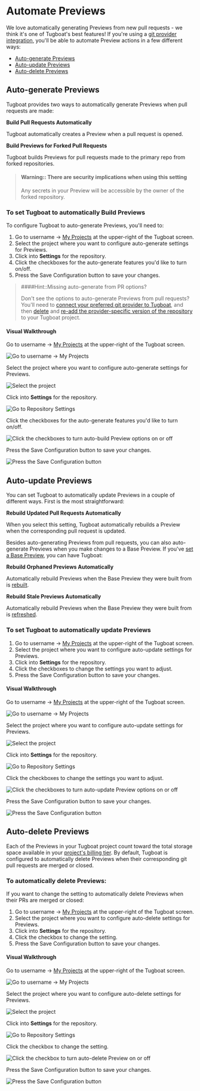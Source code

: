 # Automate Previews

We love automatically generating Previews from new pull requests - we think it's
one of Tugboat's best features! If you're using a
[git provider integration](../../setting-up-tugboat/index.md#connect-with-your-provider),
you'll be able to automate Preview actions in a few different ways:

- [Auto-generate Previews](#auto-generate-previews)
- [Auto-update Previews](#auto-update-previews)
- [Auto-delete Previews](#auto-delete-previews)

## Auto-generate Previews

Tugboat provides two ways to automatically generate Previews when pull requests
are made:

**Build Pull Requests Automatically**

Tugboat automatically creates a Preview when a pull request is opened.

**Build Previews for Forked Pull Requests**

Tugboat builds Previews for pull requests made to the primary repo from forked
repositories.

> #### Warning:: There are security implications when using this setting
>
> Any secrets in your Preview will be accessible by the owner of the forked
> repository.

### To set Tugboat to automatically Build Previews

To configure Tugboat to auto-generate Previews, you'll need to:

1. Go to username -> [My Projects](https://dashboard.tugboat.qa/projects) at the
   upper-right of the Tugboat screen.
2. Select the project where you want to configure auto-generate settings for
   Previews.
3. Click into **Settings** for the repository.
4. Click the checkboxes for the auto-generate features you'd like to turn
   on/off.
5. Press the Save Configuration button to save your changes.

> ####Hint::Missing auto-generate from PR options?
>
> Don't see the options to auto-generate Previews from pull requests? You'll
> need to
> [connect your preferred git provider to Tugboat](../../setting-up-tugboat/index.md#connect-with-your-provider),
> and then [delete](../../setting-up-tugboat/index.md#delete-the-repo) and
> [re-add the provider-specific version of the repository](../../setting-up-tugboat/index.md#add-repos-to-the-project)
> to your Tugboat project.

#### Visual Walkthrough

Go to username -> [My Projects](https://dashboard.tugboat.qa/projects) at the
upper-right of the Tugboat screen.

![Go to username -> My Projects](../../_images/go-to-user-my-projects.png)

Select the project where you want to configure auto-generate settings for
Previews.

![Select the project](../../_images/select-a-project.png)

Click into **Settings** for the repository.

![Go to Repository Settings](../../_images/go-to-repository-settings.png)

Click the checkboxes for the auto-generate features you'd like to turn on/off.

![Click the checkboxes to turn auto-build Preview options on or off](../../_images/auto-build-preview-repository-settings.png)

Press the Save Configuration button to save your changes.

![Press the Save Configuration button](../../_images/repository-settings-press-save-configuration.png)

## Auto-update Previews

You can set Tugboat to automatically update Previews in a couple of different
ways. First is the most straightforward:

**Rebuild Updated Pull Requests Automatically**

When you select this setting, Tugboat automatically rebuilds a Preview when the
corresponding pull request is updated.

Besides auto-generating Previews from pull requests, you can also auto-generate
Previews when you make changes to a Base Preview. If you've
[set a Base Preview](../work-with-base-previews/index.md#how-to-set-a-base-preview),
you can have Tugboat:

**Rebuild Orphaned Previews Automatically**

Automatically rebuild Previews when the Base Preview they were built from is
[rebuilt](../work-with-base-previews/index.md#change-a-base-preview).

**Rebuild Stale Previews Automatically**

Automatically rebuild Previews when the Base Preview they were built from is
[refreshed](../work-with-base-previews/index.md#update-a-base-preview).

### To set Tugboat to automatically update Previews

1. Go to username -> [My Projects](https://dashboard.tugboat.qa/projects) at the
   upper-right of the Tugboat screen.
2. Select the project where you want to configure auto-update settings for
   Previews.
3. Click into **Settings** for the repository.
4. Click the checkboxes to change the settings you want to adjust.
5. Press the Save Configuration button to save your changes.

#### Visual Walkthrough

Go to username -> [My Projects](https://dashboard.tugboat.qa/projects) at the
upper-right of the Tugboat screen.

![Go to username -> My Projects](../../_images/go-to-user-my-projects.png)

Select the project where you want to configure auto-update settings for
Previews.

![Select the project](../../_images/select-a-project.png)

Click into **Settings** for the repository.

![Go to Repository Settings](../../_images/go-to-repository-settings.png)

Click the checkboxes to change the settings you want to adjust.

![Click the checkboxes to turn auto-update Preview options on or off](../../_images/auto-update-preview-repository-settings.png)

Press the Save Configuration button to save your changes.

![Press the Save Configuration button](../../_images/repository-settings-press-save-configuration.png)

## Auto-delete Previews

Each of the Previews in your Tugboat project count toward the total storage
space available in your
[project's billing tier](../../tugboat-billing/index.md). By default, Tugboat is
configured to automatically delete Previews when their corresponding git pull
requests are merged or closed.

### To automatically delete Previews:

If you want to change the setting to automatically delete Previews when their
PRs are merged or closed:

1. Go to username -> [My Projects](https://dashboard.tugboat.qa/projects) at the
   upper-right of the Tugboat screen.
2. Select the project where you want to configure auto-delete settings for
   Previews.
3. Click into **Settings** for the repository.
4. Click the checkbox to change the setting.
5. Press the Save Configuration button to save your changes.

#### Visual Walkthrough

Go to username -> [My Projects](https://dashboard.tugboat.qa/projects) at the
upper-right of the Tugboat screen.

![Go to username -> My Projects](../../_images/go-to-user-my-projects.png)

Select the project where you want to configure auto-delete settings for
Previews.

![Select the project](../../_images/select-a-project.png)

Click into **Settings** for the repository.

![Go to Repository Settings](../../_images/go-to-repository-settings.png)

Click the checkbox to change the setting.

![Click the checkbox to turn auto-delete Preview on or off](../../_images/auto-delete-preview-repository-settings.png)

Press the Save Configuration button to save your changes.

![Press the Save Configuration button](../../_images/repository-settings-press-save-configuration.png)
